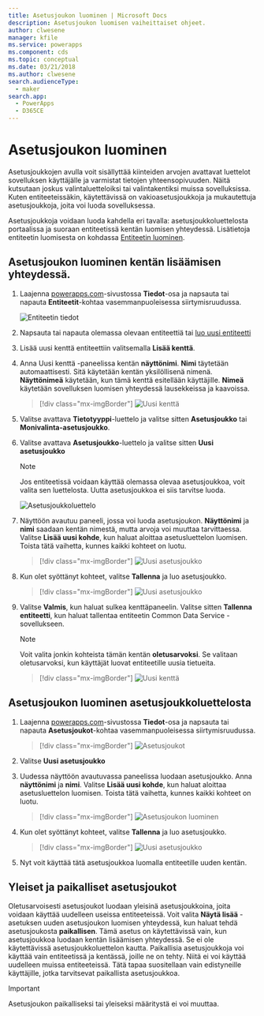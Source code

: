 ```yaml
---
title: Asetusjoukon luominen | Microsoft Docs
description: Asetusjoukon luomisen vaiheittaiset ohjeet.
author: clwesene
manager: kfile
ms.service: powerapps
ms.component: cds
ms.topic: conceptual
ms.date: 03/21/2018
ms.author: clwesene
search.audienceType:
  - maker
search.app:
  - PowerApps
  - D365CE
---
```


# <a name="create-an-option-set"></a>Asetusjoukon luominen

Asetusjoukkojen avulla voit sisällyttää kiinteiden arvojen avattavat luettelot sovelluksen käyttäjälle ja varmistat tietojen yhteensopivuuden. Näitä kutsutaan joskus valintaluetteloiksi tai valintakentiksi muissa sovelluksissa. Kuten entiteeteissäkin, käytettävissä on vakioasetusjoukkoja ja mukautettuja asetusjoukkoja, joita voi luoda sovelluksessa.

Asetusjoukkoja voidaan luoda kahdella eri tavalla: asetusjoukkoluettelosta portaalissa ja suoraan entiteetissä kentän luomisen yhteydessä. Lisätietoja entiteetin luomisesta on kohdassa [Entiteetin luominen](data-platform-create-entity.md).

## <a name="creating-an-option-set-while-adding-a-field"></a>Asetusjoukon luominen kentän lisäämisen yhteydessä.

1. Laajenna [powerapps.com](https://web.powerapps.com/?utm_source=padocs&utm_medium=linkinadoc&utm_campaign=referralsfromdoc)-sivustossa **Tiedot**-osa ja napsauta tai napauta **Entiteetit**-kohtaa vasemmanpuoleisessa siirtymisruudussa.

    ![Entiteetin tiedot](./media/data-platform-cds-create-entity/entitylist.png "Entiteettiluettelo")

2. Napsauta tai napauta olemassa olevaan entiteettiä tai [luo uusi entiteetti](data-platform-create-entity.md)

3. Lisää uusi kenttä entiteettiin valitsemalla **Lisää kenttä**.

4. Anna Uusi kenttä -paneelissa kentän **näyttönimi**. **Nimi** täytetään automaattisesti. Sitä käytetään kentän yksilöllisenä nimenä. **Näyttönimeä** käytetään, kun tämä kenttä esitellään käyttäjille. **Nimeä** käytetään sovelluksen luomisen yhteydessä lausekkeissa ja kaavoissa.

    > [!div class="mx-imgBorder"] 
    > ![Uusi kenttä](./media/data-platform-cds-create-entity/newfieldpanel.png "Uusi kenttä -paneeli")

5. Valitse avattava **Tietotyyppi**-luettelo ja valitse sitten **Asetusjoukko** tai **Monivalinta-asetusjoukko**.

6. Valitse avattava **Asetusjoukko**-luettelo ja valitse sitten **Uusi asetusjoukko**

    > [!NOTE]
    > Jos entiteetissä voidaan käyttää olemassa olevaa asetusjoukkoa, voit valita sen luettelosta. Uutta asetusjoukkoa ei siis tarvitse luoda.

    ![Asetusjoukkoluettelo](./media/data-platform-cds-newoptionset/fieldpanel-1.png "Asetusjoukkoluettelo")

7. Näyttöön avautuu paneeli, jossa voi luoda asetusjoukon. **Näyttönimi** ja **nimi** saadaan kentän nimestä, mutta arvoja voi muuttaa tarvittaessa. Valitse **Lisää uusi kohde**, kun haluat aloittaa asetusluettelon luomisen. Toista tätä vaihetta, kunnes kaikki kohteet on luotu.

    > [!div class="mx-imgBorder"] 
    > ![Uusi asetusjoukko](./media/data-platform-cds-newoptionset/field-optionsetpanel.png "Uusi asetusjoukko")

8. Kun olet syöttänyt kohteet, valitse **Tallenna** ja luo asetusjoukko.

    > [!div class="mx-imgBorder"] 
    > ![Uusi asetusjoukko](./media/data-platform-cds-newoptionset/field-optionsetpanel-values.png "Uusi asetusjoukko")

9. Valitse **Valmis**, kun haluat sulkea kenttäpaneelin. Valitse sitten **Tallenna entiteetti**, kun haluat tallentaa entiteetin Common Data Service -sovellukseen.

    > [!NOTE]
    > Voit valita jonkin kohteista tämän kentän **oletusarvoksi**. Se valitaan oletusarvoksi, kun käyttäjät luovat entiteetille uusia tietueita.

    > [!div class="mx-imgBorder"] 
    > ![Uusi kenttä](./media/data-platform-cds-newoptionset/fieldpanel-2.png "Uusi kenttä -paneeli")

## <a name="creating-an-option-set-from-the-option-set-list"></a>Asetusjoukon luominen asetusjoukkoluettelosta

1. Laajenna [powerapps.com](https://web.powerapps.com/?utm_source=padocs&utm_medium=linkinadoc&utm_campaign=referralsfromdoc)-sivustossa **Tiedot**-osa ja napsauta tai napauta **Asetusjoukot**-kohtaa vasemmanpuoleisessa siirtymisruudussa.

    > [!div class="mx-imgBorder"] 
    > ![Asetusjoukot](./media/data-platform-cds-newoptionset/optionsetlist.png "Asetusjoukkoluettelo")

2. Valitse **Uusi asetusjoukko**

3. Uudessa näyttöön avautuvassa paneelissa luodaan asetusjoukko. Anna **näyttönimi** ja **nimi**. Valitse **Lisää uusi kohde**, kun haluat aloittaa asetusluettelon luomisen. Toista tätä vaihetta, kunnes kaikki kohteet on luotu.

    > [!div class="mx-imgBorder"] 
    > ![Asetusjoukon luominen](./media/data-platform-cds-newoptionset/optionset-create.png "Asetusjoukon luominen")

4. Kun olet syöttänyt kohteet, valitse **Tallenna** ja luo asetusjoukko.

    > [!div class="mx-imgBorder"] 
    > ![Uusi asetusjoukko](./media/data-platform-cds-newoptionset/optionset-create-values.png "Uusi asetusjoukko")

5. Nyt voit käyttää tätä asetusjoukkoa luomalla entiteetille uuden kentän.

## <a name="global-and-local-option-sets"></a>Yleiset ja paikalliset asetusjoukot

Oletusarvoisesti asetusjoukot luodaan yleisinä asetusjoukkoina, joita voidaan käyttää uudelleen useissa entiteeteissä. Voit valita **Näytä lisää** -asetuksen uuden asetusjoukon luomisen yhteydessä, kun haluat tehdä asetusjoukosta **paikallisen**. Tämä asetus on käytettävissä vain, kun asetusjoukkoa luodaan kentän lisäämisen yhteydessä. Se ei ole käytettävissä asetusjoukkoluettelon kautta. Paikallisia asetusjoukkoja voi käyttää vain entiteetissä ja kentässä, joille ne on tehty. Niitä ei voi käyttää uudelleen muissa entiteeteissä. Tätä tapaa suositellaan vain edistyneille käyttäjille, jotka tarvitsevat paikallista asetusjoukkoa.

> [!IMPORTANT]
> Asetusjoukon paikalliseksi tai yleiseksi määritystä ei voi muuttaa.
